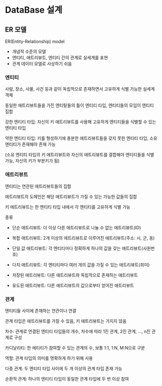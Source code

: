 # DataBase 설계
## ER 모델
ER(Entity-Relationship) model
- 개념적 수준의 모델
- 엔티티, 애트리뷰트, 엔티티 간의 관계로 실세계를 표현
- 관계 데이터 모델로 사상하기 쉬움

### 엔티티
사람, 장소, 사물, 사건 등과 같이 독립적으로 존재하면서 고유하게 식별 가능한 실세계 객체

동일한 애트리뷰트들을 가진 엔티팉들의 틀이 엔티티 타입, 엔티티들의 모임이 엔티티 집합

강한 엔티티 타입: 자신의 키 애트리뷰트를 사용해 고유하게 엔티티들을 식별할 수 있는 엔티티 타입

약한 엔티티 타입: 키를 형성하기에 충분한 애트리뷰트들을 갖지 못한 엔티티 타입, 소유 엔티티가 존재해야 존재 가능

(소유 엔티티 타입의 키 애트리뷰트와 자신의 애트리뷰트를 결합해야 엔티티들을 식별 가능, 자신의 키가 부분키가 됨)

### 애트리뷰트
엔티티는 연관된 애트리뷰트들의 집합

애트리뷰트의 도메인은 해당 애트리뷰트가 가질 수 있는 가능한 값들의 집합

키 애트리뷰트는 한 엔티티 타입 내에서 각 엔티티를 고유하게 식별 가능

종류
- 단순 애트리뷰트: 더 이상 다른 애트리뷰트로 나눌 수 없는 애트리뷰트(ID)
- 복합 애트리뷰트: 2개 이상의 애트리뷰트로 이루어진 애트리뷰트(주소: 시, 군, 동)

- 단일 값 애트리뷰트: 각 엔티티마다 정확하게 하나의 값을 갖는 애트리뷰트(사원번호)
- 다치 애트리뷰트: 각 엔티티마다 여러 개의 값을 가질 수 있는 애트리뷰트(취미)

- 저장된 애트리뷰트: 다른 애트리뷰트와 독립적으로 존재하는 애트리뷰트
- 유도된 애트리뷰트: 다른 애트리뷰트의 값으로부터 얻어진 애트리뷰트

### 관계
엔티티들 사이에 존재하는 연관이나 연결

관계 타입은 애트리뷰트를 가질 수 있음, 키 애트리뷰트는 가지지 않음

차수: 관계로 연결된 엔티티 타입들의 개수, 차수에 따라 1진 관계, 2진 관계, ..., n진 관계로 구성

카디날리티: 한 에티티가 참여할 수 있는 관계의 수, 보통 1:1, 1:N, M:N으로 구분

역할: 관계 타입의 의미를 명확하게 하기 위해 사용

다중 관계: 두 엔티티 타입 사이에 두 개 이상의 관계 타입 존재 가능

순환적 관계: 하나의 엔티티 타입이 동일한 관계 타입에 두 번 이상 참여
